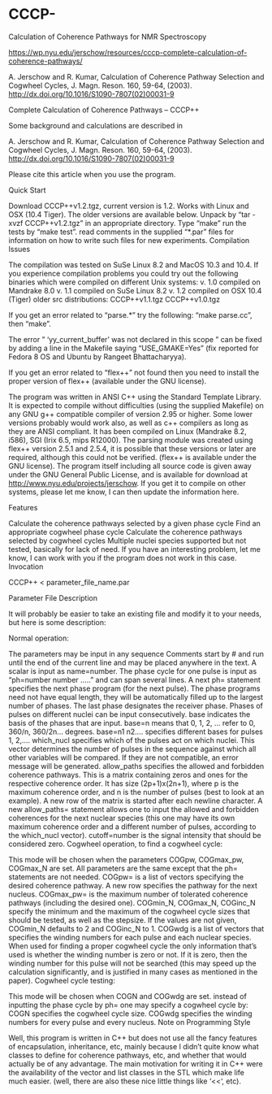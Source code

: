 # CCCP-
Calculation of Coherence Pathways for NMR Spectroscopy

https://wp.nyu.edu/jerschow/resources/cccp-complete-calculation-of-coherence-pathways/

A. Jerschow and R. Kumar, Calculation of Coherence Pathway Selection and Cogwheel Cycles,
J. Magn. Reson. 160, 59-64, (2003).
http://dx.doi.org/10.1016/S1090-7807(02)00031-9

Complete Calculation of Coherence Pathways – CCCP++

Some background and calculations are described in

A. Jerschow and R. Kumar, Calculation of Coherence Pathway Selection and Cogwheel Cycles,
J. Magn. Reson. 160, 59-64, (2003).
http://dx.doi.org/10.1016/S1090-7807(02)00031-9

Please cite this article when you use the program.

Quick Start

Download CCCP++v1.2.tgz, current version is 1.2. Works with Linux and OSX (10.4 Tiger). The older versions are available below.
Unpack by “tar -xvzf CCCP++v1.2.tgz” in an appropriate directory.
Type “make”
run the tests by “make test”.
read comments in the supplied “*.par” files for information on how to write such files for new experiments.
Compilation Issues

The compilation was tested on SuSe Linux 8.2 and MacOS 10.3 and 10.4. If you experience compilation problems you could try out the following binaries which were compiled on different Unix systems:
v. 1.0 compiled on Mandrake 8.0
v. 1.1 compiled on SuSe Linux 8.2
v. 1.2 compiled on OSX 10.4 (Tiger)
older src distributions:
CCCP++v1.1.tgz
CCCP++v1.0.tgz

If you get an error related to “parse.*” try the following: “make parse.cc”, then “make”.

The error ” ‘yy_current_buffer’ was not declared in this scope ” can be fixed by adding a line in the Makefile saying “USE_GMAKE=Yes” (fix reported for Fedora 8 OS and Ubuntu by Rangeet Bhattacharyya).

If you get an error related to “flex++” not found then you need to install the proper version of flex++ (available under the GNU license).

The program was written in ANSI C++ using the Standard Template Library. It is expected to compile without difficulties (using the supplied Makefile) on any GNU g++ compatible compiler of version 2.95 or higher. Some lower versions probably would work also, as well as c++ compilers as long as they are ANSI compliant. It has been compiled on Linux (Mandrake 8.2, i586), SGI (Irix 6.5, mips R12000). The parsing module was created using flex++ version 2.5.1 and 2.5.4, it is possible that these versions or later are required, although this could not be verified. (flex++ is available under the GNU license). The program itself including all source code is given away under the GNU General Public License, and is available for download at http://www.nyu.edu/projects/jerschow. If you get it to compile on other systems, please let me know, I can then update the information here.

Features

Calculate the coherence pathways selected by a given phase cycle
Find an appropriate cogwheel phase cycle
Calculate the coherence pathways selected by cogwheel cycles
Multiple nuclei species supported but not tested, basically for lack of need. If you have an interesting problem, let me know, I can work with you if the program does not work in this case.
Invocation

CCCP++ < parameter_file_name.par

Parameter File Description

It will probably be easier to take an existing file and modify it to your needs, but here is some description:

Normal operation:

The parameters may be input in any sequence
Comments start by # and run until the end of the current line and may be placed anywhere in the text.
A scalar is input as name=number.
The phase cycle for one pulse is input as “ph=number number …..” and can span several lines. A next ph= statement specifies the next phase program (for the next pulse). The phase programs need not have equal length, they will be automatically filled up to the largest number of phases. The last phase designates the receiver phase. Phases of pulses on different nuclei can be input consecutively.
base indicates the basis of the phases that are input. base=n means that 0, 1, 2, … refer to 0, 360/n, 360/2n… degrees. base=n1 n2…. specifies different bases for pulses 1, 2,….
which_nucl specifies which of the pulses act on which nuclei. This vector determines the number of pulses in the sequence against which all other variables will be compared. If they are not compatible, an error message will be generated.
allow_paths specifies the allowed and forbidden coherence pathways. This is a matrix containing zeros and ones for the respective coherence order. It has size (2p+1)x(2n+1), where p is the maximum coherence order, and n is the number of pulses (best to look at an example). A new row of the matrix is started after each newline character. A new allow_paths= statement allows one to input the allowed and forbidden coherences for the next nuclear species (this one may have its own maximum coherence order and a different number of pulses, according to the which_nucl vector).
cutoff=number is the signal intensity that should be considered zero.
Cogwheel operation, to find a cogwheel cycle:

This mode will be chosen when the parameters COGpw, COGmax_pw, COGmax_N are set.
All parameters are the same except that the ph= statements are not needed.
COGpw= is a list of vectors specifying the desired coherence pathway. A new row specifies the pathway for the next nucleus.
COGmax_pw= is the maximum number of tolerated coherence pathways (including the desired one).
COGmin_N, COGmax_N, COGinc_N specify the minimum and the maximum of the cogwheel cycle sizes that should be tested, as well as the stepsize. If the values are not given, COGmin_N defaults to 2 and COGinc_N to 1.
COGwdg is a list of vectors that specifies the winding numbers for each pulse and each nuclear species. When used for finding a proper cogwheel cycle the only information that’s used is whether the winding number is zero or not. If it is zero, then the winding number for this pulse will not be searched (this may speed up the calculation significantly, and is justified in many cases as mentioned in the paper).
Cogwheel cycle testing:

This mode will be chosen when COGN and COGwdg are set.
instead of inputting the phase cycle by ph= one may specify a cogwheel cycle by:
COGN specifies the cogwheel cycle size.
COGwdg specifies the winding numbers for every pulse and every nucleus.
Note on Programming Style

Well, this program is written in C++ but does not use all the fancy features of encapsulation, inheritance, etc, mainly because I didn’t quite know what classes to define for coherence pathways, etc, and whether that would actually be of any advantage. The main motivation for writing it in C++ were the availability of the vector and list classes in the STL which make life much easier. (well, there are also these nice little things like ‘<<‘, etc).
